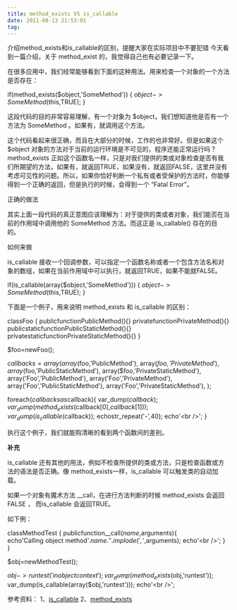 ```yaml
---
title: method_exists VS is_callable
date: 2011-08-13 21:53:01
tag: 
---
```


介绍method_exists和is_callable的区别，提醒大家在实际项目中不要犯错
今天看到一篇介绍，关于 method_exist 的，我觉得自己也有必要记录一下。


在很多应用中，我们经常能够看到下面的这种用法。用来检查一个对象的一个方法是否存在：


if(method_exists($object,'SomeMethod')) {
$object->SomeMethod($this,TRUE);
}




这段代码的目的非常容易理解，有一个对象为 $object，我们想知道他是否有一个方法为 SomeMethod 。如果有，就调用这个方法。


这个代码看起来很正确，而且在大部分的时候，工作的也非常好。但是如果这个 $object 对象的方法对于当前的运行环境是不可见的，程序还能正常运行吗？method_exists 正如这个函数名一样，只是对我们提供的类或对象检查是否有我们所期望的方法，如果有，就返回TRUE，如果没有，就返回FALSE，这里并没有考虑可见性的问题。所以，如果你恰好判断一个私有或者受保护的方法时，你能够得到一个正确的返回，但是执行的时候，会得到一个 “Fatal Error”。


正确的做法


其实上面一段代码的真正意图应该理解为：对于提供的类或者对象，我们能否在当前的作用域中调用他的 SomeMethod 方法。而这正是 is_callable() 存在的目的。


如何来做


is_callable 接收一个回调参数，可以指定一个函数名称或者一个包含方法名和对象的数组，如果在当前作用域中可以执行，就返回TRUE，如果不能就FALSE。


if(is_callable(array($object,'SomeMethod'))) {
$object->SomeMethod($this,TRUE);
}




下面是一个例子，用来说明 method_exists 和 is_callable 的区别：




classFoo {
publicfunctionPublicMethod(){}
privatefunctionPrivateMethod(){}
publicstaticfunctionPublicStaticMethod(){}
privatestaticfunctionPrivateStaticMethod(){}
}

$foo=newFoo();

$callbacks=array(
array($foo,'PublicMethod'),
array($foo,'PrivateMethod'),
array($foo,'PublicStaticMethod'),
array($foo,'PrivateStaticMethod'),
array('Foo','PublicMethod'),
array('Foo','PrivateMethod'),
array('Foo','PublicStaticMethod'),
array('Foo','PrivateStaticMethod'),
);

foreach($callbacksas$callback){
var_dump($callback);
var_dump(method_exists($callback[0],$callback[1]));
var_dump(is_callable($callback));
echostr_repeat('-',40);
echo'<br />';
}




执行这个例子，我们就能购清晰的看到两个函数间的差别。


**补充**


is_callable 还有其他的用法，例如不检查所提供的类或方法，只是检查函数或方法的语法是否正确。像 method_exists一样，is_callable 可以触发类的自动加载。


如果一个对象有魔术方法 __call，在进行方法判断的时候 method_exists 会返回FALSE ， 而is_callable 会返回TRUE。


如下例：


classMethodTest {
publicfunction__call($name,$arguments){
echo'Calling object method'.$name.''.implode(',',$arguments);
echo'<br />';
}
}

$obj=newMethodTest();

$obj->runtest('in object context');
var_dump(method_exists($obj,'runtest'));
var_dump(is_callable(array($obj,'runtest')));
echo'<br />';




参考资料：
1、[is_callable](http://php.net/manual/en/function.is-callable.php)
2、[method_exists](http://www.php.net/manual/en/function.method-exists.php)













